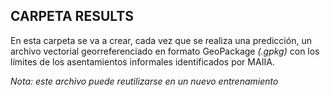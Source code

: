 ## CARPETA **RESULTS**

En esta carpeta se va a crear, cada vez que se realiza una predicción, un archivo vectorial georreferenciado en formato GeoPackage *(.gpkg)* con los límites de los asentamientos informales identificados por MAIIA.  

*Nota: este archivo puede reutilizarse en un nuevo entrenamiento* 
